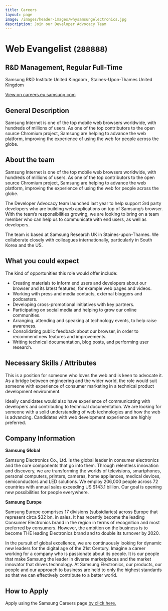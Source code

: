 ```yaml
---
title: Careers
layout: page
image: /images/header-images/whysamsungelectronics.jpg
description: Join our Developer Advocacy Team
---
```


# Web Evangelist <small>(288888)</small>
## R&D Management, Regular Full-Time
Samsung R&D Institute United Kingdom , Staines-Upon-Thames United Kingdom

[View on careers.eu.samsung.com](https://careers.eu.samsung.com/careers/svc/app/viewSearchJob?reqstnNo=288888)

## General Description
Samsung Internet is one of the top mobile web browsers worldwide, with hundreds of millions of users. As one of the 
top contributors to the open source Chromium project, Samsung are helping to advance the web platform, improving
the experience of using the web for people across the globe.

## About the team
Samsung Internet is one of the top mobile web browsers worldwide, with hundreds of millions of users. As one of the 
top contributors to the open source Chromium project, Samsung are helping to advance the web platform, improving
the experience of using the web for people across the globe.

The Developer Advocacy team launched last year to help support 3rd party developers who are building web applications on top of Samsung’s browser. With the team’s responsibilities growing, we are looking to bring on a team member who can help us to communicate with end users, as well as developers.

The team is based at Samsung Research UK in Staines-upon-Thames. We collaborate closely with colleagues internationally, particularly in South Korea and the US.

## What you could expect
The kind of opportunities this role would offer include:

* Creating materials to inform end users and developers about our browser and its latest features, for example web pages and videos.
* Working with press and media contacts, external bloggers and podcasters.
* Developing cross-promotional initiatives with key partners.
* Participating on social media and helping to grow our online communities.
* Arranging, attending and speaking at technology events, to help raise awareness.
* Consolidating public feedback about our browser, in order to recommend new features and improvements.
* Writing technical documentation, blog posts, and performing user research.

## Necessary Skills / Attributes
This is a position for someone who loves the web and is keen to advocate it. As a bridge between engineering and the wider world, the role would suit someone with experience of consumer marketing in a technical product development 
environment.

Ideally candidates would also have experience of communicating with developers and contributing to technical documentation. We are looking for someone with a solid understanding of web technologies and how the web is advancing. 
Candidates with web development experience are highly preferred.

## Company Information
**Samsung Global**

Samsung Electronics Co., Ltd. is the global leader in consumer electronics and the core components that go into them. Through relentless innovation and discovery, we are transforming the worlds of televisions, smartphones, personal computers, printers, cameras, home appliances, medical devices, semiconductors and LED solutions. We employ 206,000 people across 72 countries with annual sales exceeding US $143.1 billion. Our goal is opening new possibilities for people everywhere. 

**Samsung Europe**

Samsung Europe comprises 17 divisions (subsidiaries) across Europe that represent circa $32 bn. in sales. It has recently become the leading Consumer Electronics brand in the region in terms of recognition and most preferred by consumers. However, the ambition on the business is to become THE leading Electronics brand and to double its turnover by 2020.

In the pursuit of global excellence, we are continuously looking for dynamic new leaders for the digital age of the 21st Century. Imagine a career working for a company who is passionate about its people. It is our people that make Samsung the leader in diverse marketplaces and the market innovator that drives technology. At Samsung Electronics, our products, our people and our approach to business are held to only the highest standards so that we can effectively contribute to a better world.

## How to Apply

Apply using the Samsung Careers page [by click here.](https://careers.eu.samsung.com/careers/svc/app/viewSearchJob?reqstnNo=288888)

